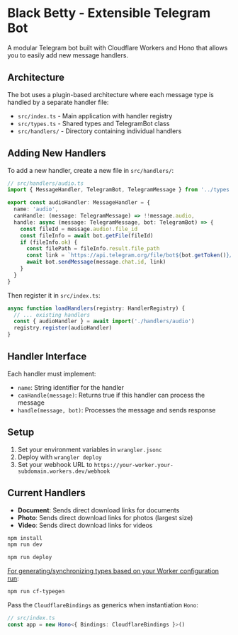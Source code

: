 # Black Betty - Extensible Telegram Bot

A modular Telegram bot built with Cloudflare Workers and Hono that allows you to easily add new message handlers.

## Architecture

The bot uses a plugin-based architecture where each message type is handled by a separate handler file:

- `src/index.ts` - Main application with handler registry
- `src/types.ts` - Shared types and TelegramBot class
- `src/handlers/` - Directory containing individual handlers

## Adding New Handlers

To add a new handler, create a new file in `src/handlers/`:

```typescript
// src/handlers/audio.ts
import { MessageHandler, TelegramBot, TelegramMessage } from '../types'

export const audioHandler: MessageHandler = {
  name: 'audio',
  canHandle: (message: TelegramMessage) => !!message.audio,
  handle: async (message: TelegramMessage, bot: TelegramBot) => {
    const fileId = message.audio!.file_id
    const fileInfo = await bot.getFile(fileId)
    if (fileInfo.ok) {
      const filePath = fileInfo.result.file_path
      const link = `https://api.telegram.org/file/bot${bot.getToken()}/${filePath}`
      await bot.sendMessage(message.chat.id, link)
    }
  }
}
```

Then register it in `src/index.ts`:

```typescript
async function loadHandlers(registry: HandlerRegistry) {
  // ... existing handlers
  const { audioHandler } = await import('./handlers/audio')
  registry.register(audioHandler)
}
```

## Handler Interface

Each handler must implement:

- `name`: String identifier for the handler
- `canHandle(message)`: Returns true if this handler can process the message
- `handle(message, bot)`: Processes the message and sends response

## Setup

1. Set your environment variables in `wrangler.jsonc`
2. Deploy with `wrangler deploy`
3. Set your webhook URL to `https://your-worker.your-subdomain.workers.dev/webhook`

## Current Handlers

- **Document**: Sends direct download links for documents
- **Photo**: Sends direct download links for photos (largest size)
- **Video**: Sends direct download links for videos

```txt
npm install
npm run dev
```

```txt
npm run deploy
```

[For generating/synchronizing types based on your Worker configuration run](https://developers.cloudflare.com/workers/wrangler/commands/#types):

```txt
npm run cf-typegen
```

Pass the `CloudflareBindings` as generics when instantiation `Hono`:

```ts
// src/index.ts
const app = new Hono<{ Bindings: CloudflareBindings }>()
```
